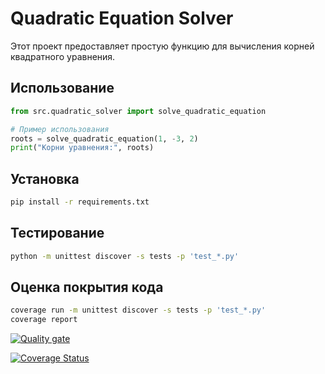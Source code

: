 # Quadratic Equation Solver

Этот проект предоставляет простую функцию для вычисления корней квадратного уравнения.

## Использование

```python
from src.quadratic_solver import solve_quadratic_equation

# Пример использования
roots = solve_quadratic_equation(1, -3, 2)
print("Корни уравнения:", roots)
```
## Установка
```bash
pip install -r requirements.txt
```
## Тестирование
```bash
python -m unittest discover -s tests -p 'test_*.py'
```
## Оценка покрытия кода
```bash
coverage run -m unittest discover -s tests -p 'test_*.py'
coverage report
```
[![Quality gate](https://sonarcloud.io/api/project_badges/quality_gate?project=goldenpiee_quadratic_equation_solver)](https://sonarcloud.io/summary/new_code?id=goldenpiee_quadratic_equation_solver)

[![Coverage Status](https://coveralls.io/repos/github/goldenpiee/quadratic_equation_solver/badge.svg?branch=main)](https://coveralls.io/github/goldenpiee/quadratic_equation_solver?branch=main)

